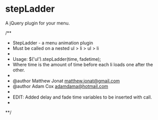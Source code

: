 stepLadder
==========

A jQuery plugin for your menu.

/**
 * StepLadder - a menu animation plugin
 * Must be called on a nested ul > li > ul > li
 *
 * Usage: $('ul').stepLadder(time, fadetime);
 * Where time is the amount of time before each li loads one after the other.
 *
 * @author Matthew Jonat <matthew.jonat@gmail.com>
 * @author Adam Cox <adamdama@hotmail.com>
 * 
 * EDIT: Added delay and fade time variables to be inserted with call.
 * 
**/

